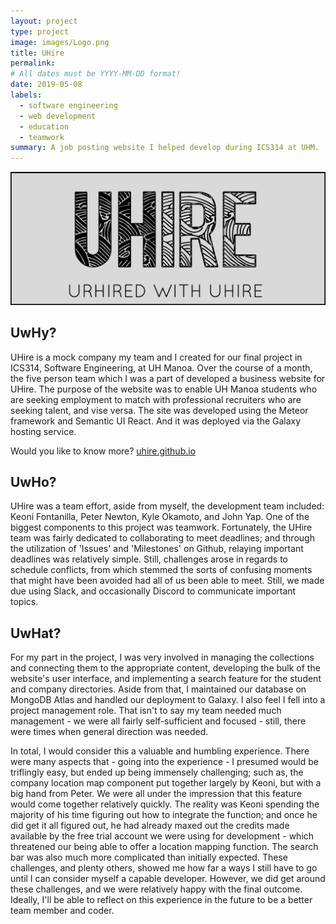 ```yaml
---
layout: project
type: project
image: images/Logo.png
title: UHire
permalink:
# All dates must be YYYY-MM-DD format!
date: 2019-05-08
labels:
  - software engineering
  - web development
  - education
  - teamwork
summary: A job posting website I helped develop during ICS314 at UHM.
---
```


<div>
<a href="https://github.com/uhire/uhire.github.io">
<img class="ui centered rounded huge image" src="/images/uhire-landing.png">
</a>

<h2>UwHy?</h2>

<p>	UHire is a mock company my team and I created for our final project in ICS314, Software Engineering, at UH Manoa.  Over the course of a month, the five person team which I was a part of developed a business website for UHire.  The purpose of the website was to enable UH Manoa students who are seeking employment to match with professional recruiters who are seeking talent, and vise versa. The site was developed using the Meteor framework and Semantic UI React.  And it was deployed via the Galaxy hosting service. </p> 

<p>	Would you like to know more? <a href="https://uhire.github.io/" target="_blank" rel="no opener no referrer">uhire.github.io</a></p>

<h2>UwHo?</h2>
<p>	UHire was a team effort, aside from myself, the development team included: Keoni Fontanilla, Peter Newton, Kyle Okamoto, and John Yap.  One of the biggest components to this project was teamwork.  Fortunately, the UHire team was fairly dedicated to collaborating to meet deadlines; and through the utilization of 'Issues' and 'Milestones' on Github, relaying important deadlines was relatively simple.  Still, challenges arose in regards to schedule conflicts, from which stemmed the sorts of confusing moments that might have been avoided had all of us been able to meet.  Still, we made due using Slack, and occasionally Discord to communicate important topics. </p> 

<h2>UwHat?</h2>
<p>	For my part in the project, I was very involved in managing the collections and connecting them to the appropriate content, developing the bulk of the website's user interface, and implementing a search feature for the student and company directories.  Aside from that, I maintained our database on MongoDB Atlas and handled our deployment to Galaxy.  I also feel I fell into a project management role.  That isn't to say my team needed much management - we were all fairly self-sufficient and focused - still, there were times when general direction was needed.  </p>
<p>	In total, I would consider this a valuable and humbling experience.  There were many aspects that - going into the experience - I presumed would be triflingly easy, but ended up being immensely challenging; such as, the company location map component put together largely by Keoni, but with a big hand from Peter.  We were all under the impression that this feature would come together relatively quickly.  The reality was Keoni spending the majority of his time figuring out how to integrate the function; and once he did get it all figured out, he had already maxed out the credits made available by the free trial account we were using for development - which threatened our being able to offer a location mapping function.  The search bar was also much more complicated than initially expected.  These challenges, and plenty others, showed me how far a ways I still have to go until I can consider myself a capable developer.  However, we did get around these challenges, and we were relatively happy with the final outcome.  Ideally, I'll be able to reflect on this experience in the future to be a better team member and coder.
</p>

</div>
